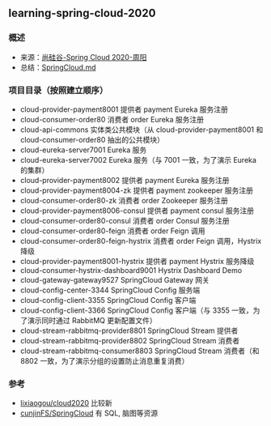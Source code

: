## learning-spring-cloud-2020 

### 概述
- 来源：[尚硅谷-Spring Cloud 2020-周阳](https://www.bilibili.com/video/BV18E411x7eT)
- 总结：[SpringCloud.md](./SpringCloud.md)

### 项目目录（按照建立顺序）
- cloud-provider-payment8001 提供者 payment Eureka 服务注册
- cloud-consumer-order80 消费者 order Eureka 服务注册
- cloud-api-commons 实体类公共模块（从 cloud-provider-payment8001 和 cloud-consumer-order80 抽出的公共模块）
- cloud-eureka-server7001 Eureka 服务
- cloud-eureka-server7002 Eureka 服务（与 7001 一致，为了演示 Eureka 的集群）
- cloud-provider-payment8002 提供者 payment Eureka 服务注册
- cloud-provider-payment8004-zk 提供者 payment zookeeper 服务注册
- cloud-consumer-order80-zk 消费者 order Zookeeper 服务注册
- cloud-provider-payment8006-consul 提供者 payment consul 服务注册
- cloud-consumer-order80-consul 消费者 order Consul 服务注册
- cloud-consumer-order80-feign 消费者 order Feign 调用
- cloud-consumer-order80-feign-hystrix 消费者 order Feign 调用，Hystrix 降级
- cloud-provider-payment8001-hystrix 提供者 payment Hystrix 服务降级
- cloud-consumer-hystrix-dashboard9001 Hystrix Dashboard Demo
- cloud-gateway-gateway9527 SpringCloud Gateway 网关
- cloud-config-center-3344 SpringCloud Config 服务端
- cloud-config-client-3355 SpringCloud Config 客户端
- cloud-config-client-3366 SpringCloud Config 客户端（与 3355 一致，为了演示同时通过 RabbitMQ 更新配置文件）
- cloud-stream-rabbitmq-provider8801 SpringCloud Stream 提供者
- cloud-stream-rabbitmq-provider8802 SpringCloud Stream 消费者
- cloud-stream-rabbitmq-consumer8803 SpringCloud Stream 消费者（和 8802 一致，为了演示分组的设置防止消息重复消费）

### 参考
- [lixiaogou/cloud2020](https://gitee.com/lixiaogou/cloud2020) 比较新
- [cunjinFS/SpringCloud](https://gitee.com/cunjinFS/SpringCloud) 有 SQL, 脑图等资源